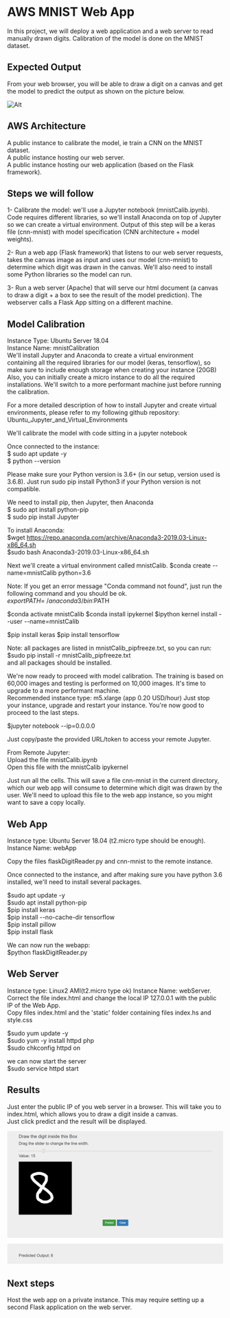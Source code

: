 # AWS MNIST Web App

In this project, we will deploy a web application and a web server to read manually drawn digits. Calibration of the model is done on the MNIST dataset.

## Expected Output

From your web browser, you will be able to draw a digit on a canvas and get the model to predict the output as shown on the picture below.

![Alt](https://github.com/FredericFerriere/AWS_MNIST_webApp/webpage2.png)


## AWS Architecture

A public instance to calibrate the model, ie train a CNN on the MNIST dataset.  
A public instance hosting our web server.  
A public instance hosting our web application (based on the Flask framework).

## Steps we will follow

1- Calibrate the model: we'll use a Jupyter notebook (mnistCalib.ipynb). Code requires different libraries, so we'll install Anaconda on top of Jupyter so we can create a virtual environment.
Output of this step will be a keras file (cnn-mnist) with model specification (CNN architecture + model weights).  

2- Run a web app (Flask framework) that listens to our web server requests, takes the canvas image as input and uses our model (cnn-mnist) to determine which digit was drawn in the canvas. We'll also need to install some Python libraries so the model can run.

3- Run a web server (Apache) that will serve our html document (a canvas to draw a digit + a box to see the result of the model prediction). The webserver calls a Flask App sitting on a different machine.  

## Model Calibration

Instance Type: Ubuntu Server 18.04  
Instance Name: mnistCalibration  
We'll install Jupyter and Anaconda to create a virtual environment containing all the required libraries for our model (keras, tensorflow), so make sure to include enough storage when creating your instance (20GB)
Also, you can initially create a micro instance to do all the required installations. We'll switch to a more performant machine just before running the calibration.

For a more detailed description of how to install Jupyter and create virtual environments, please refer to my following github repository: Ubuntu_Jupyter_and_Virtual_Environments  

We'll calibrate the model with code sitting in a jupyter notebook

Once connected to the instance:  
$ sudo apt update -y  
$ python --version

Please make sure your Python version is 3.6+ (in our setup, version used is 3.6.8). Just run sudo pip install Python3 if your Python version is not compatible.

We need to install pip, then Jupyter, then Anaconda  
$ sudo apt install python-pip  
$ sudo pip install Jupyter  

To install Anaconda:  
$wget https://repo.anaconda.com/archive/Anaconda3-2019.03-Linux-x86_64.sh  
$sudo bash Anaconda3-2019.03-Linux-x86_64.sh

Next we'll create a virtual environment called mnistCalib.
$conda create --name=mnistCalib python=3.6

Note: If you get an error message "Conda command not found", just run the following command and you should be ok.
$export PATH=~/anaconda3/bin:$PATH

$conda activate mnistCalib
$conda install ipykernel
$ipython kernel install --user --name=mnistCalib

$pip install keras
$pip install tensorflow

Note: all packages are listed in mnistCalib_pipfreeze.txt, so you can run:  
$sudo pip install -r mnistCalib_pipfreeze.txt  
and all packages should be installed.

We're now ready to proceed with model calibration. The training is based on 60,000 images and testing is performed on 10,000 images. It's time to upgrade to a more performant machine.  
Recommended instance type: m5.xlarge (app 0.20 USD/hour)
Just stop your instance, upgrade and restart your instance. You're now good to proceed to the last steps.

$jupyter notebook --ip=0.0.0.0

Just copy/paste the provided URL/token to access your remote Jupyter.

From Remote Jupyter:  
Upload the file mnistCalib.ipynb  
Open this file with the mnistCalib ipykernel

Just run all the cells. This will save a file cnn-mnist in the current directory, which our web app will consume to determine which digit was drawn by the user. We'll need to upload this file to the web app instance, so you might want to save a copy locally.


## Web App

Instance type: Ubuntu Server 18.04 (t2.micro type should be enough).  
Instance Name: webApp

Copy the files flaskDigitReader.py and cnn-mnist to the remote instance.

Once connected to the instance, and after making sure you have python 3.6 installed, we'll need to install several packages.

$sudo apt update -y  
$sudo apt install python-pip  
$pip install keras  
$pip install --no-cache-dir tensorflow  
$pip install pillow  
$pip install flask  

We can now run the webapp:  
$python flaskDigitReader.py

## Web Server

Instance type: Linux2 AMI(t2.micro type ok)
Instance Name: webServer.  
Correct the file index.html and change the local IP 127.0.0.1 with the public IP of the Web App.  
Copy files index.html and the 'static' folder containing files index.hs and style.css

$sudo yum update -y  
$sudo yum -y install httpd php  
$sudo chkconfig httpd on  

we can now start the server  
$sudo service httpd start


## Results

Just enter the public IP of you web server in a browser. This will take you to index.html, which allows you to draw a digit inside a canvas.  
Just click predict and the result will be displayed.

![](./webpage2.png)


## Next steps

Host the web app on a private instance. This may require setting up a second Flask application on the web server.
